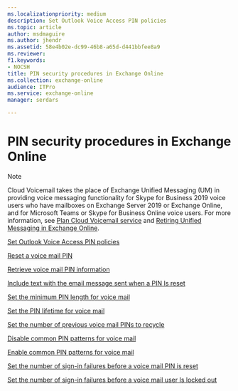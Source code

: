 ```yaml
---
ms.localizationpriority: medium
description: Set Outlook Voice Access PIN policies
ms.topic: article
author: msdmaguire
ms.author: jhendr
ms.assetid: 58e4b02e-dc99-46b8-a65d-d441bbfee8a9
ms.reviewer: 
f1.keywords:
- NOCSH
title: PIN security procedures in Exchange Online
ms.collection: exchange-online
audience: ITPro
ms.service: exchange-online
manager: serdars

---
```


# PIN security procedures in Exchange Online

> [!NOTE]
> Cloud Voicemail takes the place of Exchange Unified Messaging (UM) in providing voice messaging functionality for Skype for Business 2019 voice users who have mailboxes on Exchange Server 2019 or Exchange Online, and for Microsoft Teams or Skype for Business Online voice users. For more information, see [Plan Cloud Voicemail service](/skypeforbusiness/hybrid/plan-cloud-voicemail) and [Retiring Unified Messaging in Exchange Online](https://techcommunity.microsoft.com/t5/Exchange-Team-Blog/Retiring-Unified-Messaging-in-Exchange-Online/ba-p/608991).

[Set Outlook Voice Access PIN policies](set-pin-policies.md)

[Reset a voice mail PIN](reset-a-voice-mail-pin.md)

[Retrieve voice mail PIN information](retrieve-voice-mail-pin-information.md)

[Include text with the email message sent when a PIN Is reset](include-text-in-email-sent-when-pin-is-reset.md)

[Set the minimum PIN length for voice mail](set-minimum-pin-length.md)

[Set the PIN lifetime for voice mail](set-pin-lifetime.md)

[Set the number of previous voice mail PINs to recycle](set-number-of-previous-pins-to-recycle.md)

[Disable common PIN patterns for voice mail](disable-common-pin-patterns.md)

[Enable common PIN patterns for voice mail](enable-common-pin-patterns.md)

[Set the number of sign-in failures before a voice mail PIN is reset](set-number-of-sign-in-failures-before-pin-reset.md)

[Set the number of sign-in failures before a voice mail user Is locked out](set-number-of-sign-in-failures-before-lock-out.md)
